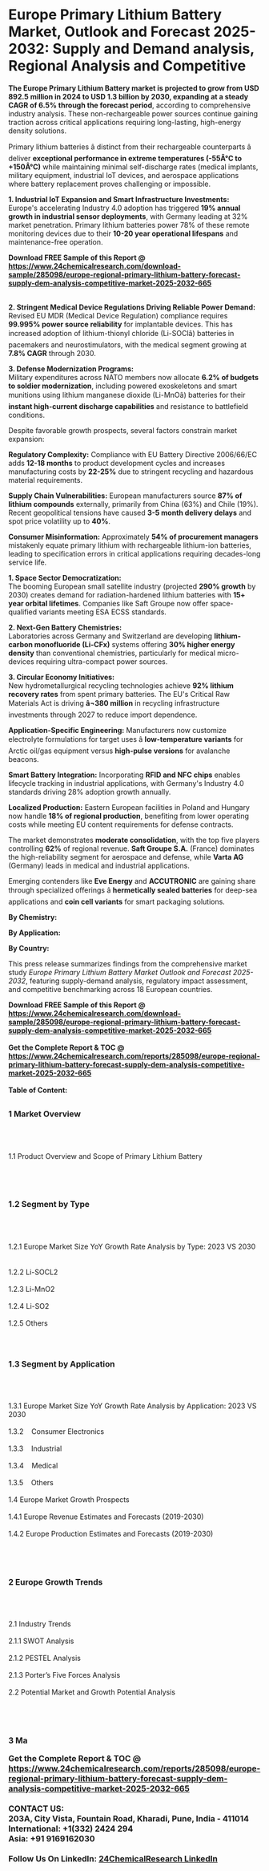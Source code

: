 <h1>Europe Primary Lithium Battery Market, Outlook and Forecast 2025-2032: Supply and Demand analysis, Regional Analysis and Competitive</h1><p><strong>The Europe Primary Lithium Battery market is projected to grow from USD 892.5 million in 2024 to USD 1.3 billion by 2030, expanding at a steady CAGR of 6.5% through the forecast period</strong>, according to comprehensive industry analysis. These non-rechargeable power sources continue gaining traction across critical applications requiring long-lasting, high-energy density solutions.</p><p>Primary lithium batteries â distinct from their rechargeable counterparts â deliver <strong>exceptional performance in extreme temperatures (-55Â°C to +150Â°C)</strong> while maintaining minimal self-discharge rates (medical implants, military equipment, industrial IoT devices, and aerospace applications where battery replacement proves challenging or impossible.</p><p><strong>1. Industrial IoT Expansion and Smart Infrastructure Investments:</strong><br>
Europe's accelerating Industry 4.0 adoption has triggered <strong>19% annual growth in industrial sensor deployments</strong>, with Germany leading at 32% market penetration. Primary lithium batteries power 78% of these remote monitoring devices due to their <strong>10-20 year operational lifespans</strong> and maintenance-free operation.</p><div><b>Download FREE Sample of this Report @ 
            <a href="https://www.24chemicalresearch.com/download-sample/285098/europe-regional-primary-lithium-battery-forecast-supply-dem-analysis-competitive-market-2025-2032-665">
            https://www.24chemicalresearch.com/download-sample/285098/europe-regional-primary-lithium-battery-forecast-supply-dem-analysis-competitive-market-2025-2032-665</a></b></div><br><p><strong>2. Stringent Medical Device Regulations Driving Reliable Power Demand:</strong><br>
Revised EU MDR (Medical Device Regulation) compliance requires <strong>99.995% power source reliability</strong> for implantable devices. This has increased adoption of lithium-thionyl chloride (Li-SOClâ) batteries in pacemakers and neurostimulators, with the medical segment growing at <strong>7.8% CAGR</strong> through 2030.</p><p><strong>3. Defense Modernization Programs:</strong><br>
Military expenditures across NATO members now allocate <strong>6.2% of budgets to soldier modernization</strong>, including powered exoskeletons and smart munitions using lithium manganese dioxide (Li-MnOâ) batteries for their <strong>instant high-current discharge capabilities</strong> and resistance to battlefield conditions.</p><p>Despite favorable growth prospects, several factors constrain market expansion:</p><p><strong>Regulatory Complexity:</strong> Compliance with EU Battery Directive 2006/66/EC adds <strong>12-18 months</strong> to product development cycles and increases manufacturing costs by <strong>22-25%</strong> due to stringent recycling and hazardous material requirements.</p><p><strong>Supply Chain Vulnerabilities:</strong> European manufacturers source <strong>87% of lithium compounds</strong> externally, primarily from China (63%) and Chile (19%). Recent geopolitical tensions have caused <strong>3-5 month delivery delays</strong> and spot price volatility up to <strong>40%</strong>.</p><p><strong>Consumer Misinformation:</strong> Approximately <strong>54% of procurement managers</strong> mistakenly equate primary lithium with rechargeable lithium-ion batteries, leading to specification errors in critical applications requiring decades-long service life.</p><p><strong>1. Space Sector Democratization:</strong><br>
The booming European small satellite industry (projected <strong>290% growth</strong> by 2030) creates demand for radiation-hardened lithium batteries with <strong>15+ year orbital lifetimes</strong>. Companies like Saft Groupe now offer space-qualified variants meeting ESA ECSS standards.</p><p><strong>2. Next-Gen Battery Chemistries:</strong><br>
Laboratories across Germany and Switzerland are developing <strong>lithium-carbon monofluoride (Li-CFx)</strong> systems offering <strong>30% higher energy density</strong> than conventional chemistries, particularly for medical micro-devices requiring ultra-compact power sources.</p><p><strong>3. Circular Economy Initiatives:</strong><br>
New hydrometallurgical recycling technologies achieve <strong>92% lithium recovery rates</strong> from spent primary batteries. The EU's Critical Raw Materials Act is driving <strong>â¬380 million</strong> in recycling infrastructure investments through 2027 to reduce import dependence.</p><p><strong>Application-Specific Engineering:</strong> Manufacturers now customize electrolyte formulations for target uses â <strong>low-temperature variants</strong> for Arctic oil/gas equipment versus <strong>high-pulse versions</strong> for avalanche beacons.</p><p><strong>Smart Battery Integration:</strong> Incorporating <strong>RFID and NFC chips</strong> enables lifecycle tracking in industrial applications, with Germany's Industry 4.0 standards driving 28% adoption growth annually.</p><p><strong>Localized Production:</strong> Eastern European facilities in Poland and Hungary now handle <strong>18% of regional production</strong>, benefiting from lower operating costs while meeting EU content requirements for defense contracts.</p><p>The market demonstrates <strong>moderate consolidation</strong>, with the top five players controlling <strong>62%</strong> of regional revenue. <strong>Saft Groupe S.A.</strong> (France) dominates the high-reliability segment for aerospace and defense, while <strong>Varta AG</strong> (Germany) leads in medical and industrial applications.</p><p>Emerging contenders like <strong>Eve Energy</strong> and <strong>ACCUTRONIC</strong> are gaining share through specialized offerings â <strong>hermetically sealed batteries</strong> for deep-sea applications and <strong>coin cell variants</strong> for smart packaging solutions.</p><p><strong>By Chemistry:</strong></p><p><strong>By Application:</strong></p><p><strong>By Country:</strong></p><p>This press release summarizes findings from the comprehensive market study <em>Europe Primary Lithium Battery Market Outlook and Forecast 2025-2032</em>, featuring supply-demand analysis, regulatory impact assessment, and competitive benchmarking across 18 European countries.</p><div><b>Download FREE Sample of this Report @ 
            <a href="https://www.24chemicalresearch.com/download-sample/285098/europe-regional-primary-lithium-battery-forecast-supply-dem-analysis-competitive-market-2025-2032-665">
            https://www.24chemicalresearch.com/download-sample/285098/europe-regional-primary-lithium-battery-forecast-supply-dem-analysis-competitive-market-2025-2032-665</a></b></div><br><div><b>Get the Complete Report & TOC @ 
            <a href="https://www.24chemicalresearch.com/reports/285098/europe-regional-primary-lithium-battery-forecast-supply-dem-analysis-competitive-market-2025-2032-665">
            https://www.24chemicalresearch.com/reports/285098/europe-regional-primary-lithium-battery-forecast-supply-dem-analysis-competitive-market-2025-2032-665</a></b></div><br>
            <b>Table of Content:</b><p><h2><span style="font-size:16px"><strong>1 Market Overview&nbsp;&nbsp; &nbsp;</strong></span></h2><br />
<br />
<p>1.1 Product Overview and Scope of Primary Lithium Battery&nbsp;</p><br />
<br />
<h2><strong><span style="font-size:16px">1.2 Segment by Type&nbsp;&nbsp; &nbsp;</span></strong></h2><br />
<br />
<p>1.2.1 Europe Market Size YoY Growth Rate Analysis by Type: 2023 VS 2030&nbsp;&nbsp; &nbsp;<br /><br />
1.2.2 Li-SOCL2&nbsp;&nbsp; &nbsp;<br /><br />
1.2.3 Li-MnO2<br /><br />
1.2.4 Li-SO2<br /><br />
1.2.5 Others<br /><br />
<br />
<h2><span style="font-size:16px"><strong>1.3 Segment by Application&nbsp;&nbsp;</strong></span></h2><br />
<br />
<p>1.3.1 Europe Market Size YoY Growth Rate Analysis by Application: 2023 VS 2030&nbsp;&nbsp; &nbsp;<br /><br />
1.3.2&nbsp;&nbsp; &nbsp;Consumer Electronics<br /><br />
1.3.3&nbsp;&nbsp; &nbsp;Industrial<br /><br />
1.3.4&nbsp;&nbsp; &nbsp;Medical<br /><br />
1.3.5&nbsp;&nbsp; &nbsp;Others<br /><br />
1.4 Europe Market Growth Prospects&nbsp;&nbsp; &nbsp;<br /><br />
1.4.1 Europe Revenue Estimates and Forecasts (2019-2030)&nbsp;&nbsp; &nbsp;<br /><br />
1.4.2 Europe Production Estimates and Forecasts (2019-2030)&nbsp;&nbsp;</p><br />
<br />
<h2><span style="font-size:16px"><strong>2 Europe Growth Trends&nbsp;&nbsp; &nbsp;</strong></span></h2><br />
<br />
<p>2.1 Industry Trends&nbsp;&nbsp; &nbsp;<br /><br />
2.1.1 SWOT Analysis&nbsp;&nbsp; &nbsp;<br /><br />
2.1.2 PESTEL Analysis&nbsp;&nbsp; &nbsp;<br /><br />
2.1.3 Porter&rsquo;s Five Forces Analysis&nbsp;&nbsp; &nbsp;<br /><br />
2.2 Potential Market and Growth Potential Analysis&nbsp;&nbsp; &nbsp;</p><br />
<br />
<h2><span style="font-size:16px"><strong>3 Ma</p><div><b>Get the Complete Report & TOC @ 
            <a href="https://www.24chemicalresearch.com/reports/285098/europe-regional-primary-lithium-battery-forecast-supply-dem-analysis-competitive-market-2025-2032-665">
            https://www.24chemicalresearch.com/reports/285098/europe-regional-primary-lithium-battery-forecast-supply-dem-analysis-competitive-market-2025-2032-665</a></b></div><br><b>CONTACT US:</b><br>
            203A, City Vista, Fountain Road, Kharadi, Pune, India - 411014<br>
            International: +1(332) 2424 294<br>
            Asia: +91 9169162030 <br><br>
            Follow Us On LinkedIn: <a href="https://www.linkedin.com/company/24chemicalresearch/">24ChemicalResearch LinkedIn</a>